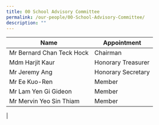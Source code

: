 ```yaml
---
title: 00 School Advisory Committee
permalink: /our-people/00-School-Advisory-Committee/
description: ""
---
```

| Name | Appointment
| -------- | --------
| Mr Bernard Chan Teck Hock   | Chairman
| Mdm Harjit Kaur   | Honorary Treasurer
| Mr Jeremy Ang   | Honorary Secretary
| Mr Ee Kuo-Ren   | Member
| Mr Lam Yen Gi Gideon   | Member
|  Mr Mervin Yeo Sin Thiam   | Member
|